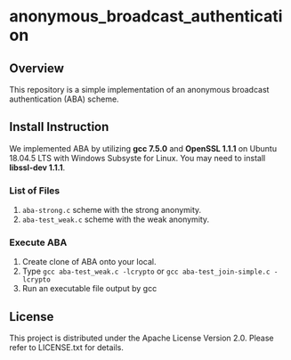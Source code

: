 # anonymous_broadcast_authentication

## Overview
This repository is a simple implementation of an anonymous broadcast authentication (ABA) scheme. 

## Install Instruction
We implemented ABA by utilizing **gcc 7.5.0** and **OpenSSL 1.1.1** on Ubuntu 18.04.5 LTS with Windows Subsyste for Linux. 
You may need to install **libssl-dev 1.1.1**. 

### List of Files
1. `aba-strong.c` scheme with the strong anonymity. 
2. `aba-test_weak.c` scheme with the weak anonymity. 

### Execute ABA
1. Create clone of ABA onto your local.
2. Type `gcc aba-test_weak.c -lcrypto` or `gcc aba-test_join-simple.c -lcrypto`
3. Run an executable file output by gcc

## License
This project is distributed under the Apache License Version 2.0. Please refer to LICENSE.txt for details.
